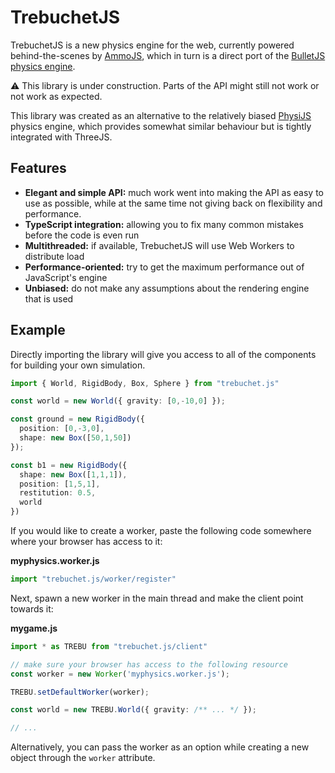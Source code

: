 TrebuchetJS
===========

TrebuchetJS is a new physics engine for the web, currently powered
behind-the-scenes by [AmmoJS](https://github.com/kripken/ammo.js), which in
turn is a direct port of the [BulletJS physics engine](https://github.com/bulletphysics/bullet3).

:warning: This library is under construction. Parts of the API might still not work or not work as expected.

This library was created as an alternative to the relatively biased
[PhysiJS](http://chandlerprall.github.io/Physijs/) physics engine, which
provides somewhat similar behaviour but is tightly integrated with ThreeJS.

## Features
 
 - **Elegant and simple API:** much work went into making the API as easy to
   use as possible, while at the same time not giving back on flexibility and
   performance.
 - **TypeScript integration:** allowing you to fix many common mistakes before
   the code is even run
 - **Multithreaded:** if available, TrebuchetJS will use Web Workers to
   distribute load
 - **Performance-oriented:** try to get the maximum performance out of
   JavaScript's engine
 - **Unbiased:** do not make any assumptions about the rendering engine that is
   used

## Example

Directly importing the library will give you access to all of the components
for building your own simulation.

```ts
import { World, RigidBody, Box, Sphere } from "trebuchet.js"

const world = new World({ gravity: [0,-10,0] });

const ground = new RigidBody({
  position: [0,-3,0],
  shape: new Box([50,1,50])
});

const b1 = new RigidBody({
  shape: new Box([1,1,1]),
  position: [1,5,1],
  restitution: 0.5,
  world
})
```

If you would like to create a worker, paste the following code somewhere where
your browser has access to it:

**myphysics.worker.js**
```ts
import "trebuchet.js/worker/register"
```

Next, spawn a new worker in the main thread and make the client point towards it:

**mygame.js**
```ts
import * as TREBU from "trebuchet.js/client"

// make sure your browser has access to the following resource
const worker = new Worker('myphysics.worker.js');

TREBU.setDefaultWorker(worker);

const world = new TREBU.World({ gravity: /** ... */ });

// ...

```

Alternatively, you can pass the worker as an option while creating a new object
through the `worker` attribute.

